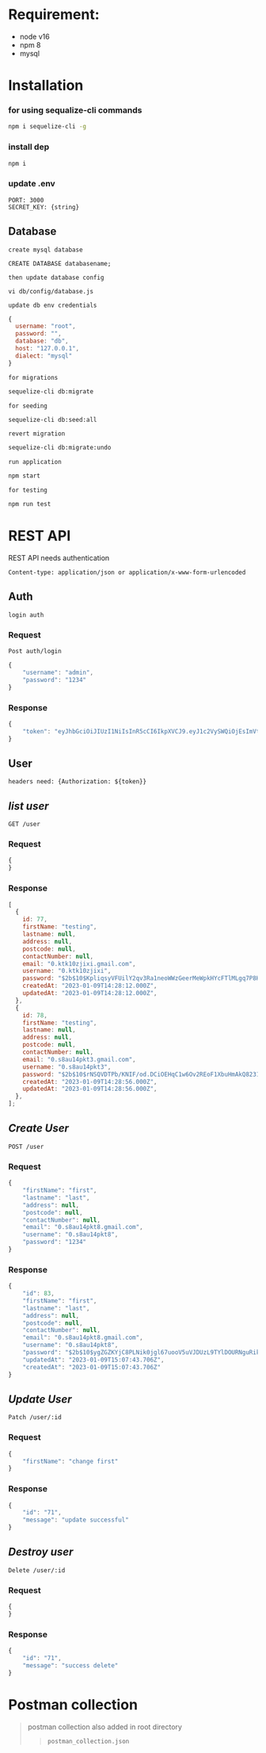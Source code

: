 # Requirement:

- node v16
- npm 8
- mysql

# Installation

### for using sequalize-cli commands

```bash
npm i sequelize-cli -g
```

### install dep

```bash
npm i
```

### update .env

```
PORT: 3000
SECRET_KEY: {string}
```

## Database

`create mysql database`

```
CREATE DATABASE databasename;
```

`then update database config`

```
vi db/config/database.js
```

`update db env credentials`

```javascript
{
  username: "root",
  password: "",
  database: "db",
  host: "127.0.0.1",
  dialect: "mysql"
}
```

`for migrations`

```bash
sequelize-cli db:migrate
```

`for seeding`

```bash
sequelize-cli db:seed:all
```

`revert migration`

```bash
sequelize-cli db:migrate:undo
```

`run application`

```bash
npm start
```

`for testing`

```bash
npm run test
```

# REST API

REST API needs authentication

`Content-type: application/json or application/x-www-form-urlencoded`

## Auth

`login auth`

### Request

`Post auth/login`

```javascript
{
    "username": "admin",
    "password": "1234"
}
```

### Response

```javascript
{
    "token": "eyJhbGciOiJIUzI1NiIsInR5cCI6IkpXVCJ9.eyJ1c2VySWQiOjEsImVtYWlsIjoiYWRtaW5AZ21haWwuY29tIiwiaWF0IjoxNjczMjc2MDY5LCJleHAiOjE2NzMyODMyNjl9.msV9BaFeTVl3_-tvKE7iYunXPUwBoM6sTTDeFj02Iq4"
}
```

## User

`headers need: {Authorization: ${token}}`

## _list user_

`GET /user`

### Request

```javascript
{
}
```

### Response

```javascript
[
  {
    id: 77,
    firstName: "testing",
    lastname: null,
    address: null,
    postcode: null,
    contactNumber: null,
    email: "0.ktk10zjixi.gmail.com",
    username: "0.ktk10zjixi",
    password: "$2b$10$KpliqsyVFUilY2qv3Ra1neoWWzGeerMeWpkHYcFTlMLgq7P8Hr30K",
    createdAt: "2023-01-09T14:28:12.000Z",
    updatedAt: "2023-01-09T14:28:12.000Z",
  },
  {
    id: 78,
    firstName: "testing",
    lastname: null,
    address: null,
    postcode: null,
    contactNumber: null,
    email: "0.s8au14pkt3.gmail.com",
    username: "0.s8au14pkt3",
    password: "$2b$10$rNSQVDTPb/KNIF/od.DCiOEHqC1w6Ov2REoF1XbuHmAkQ8231RtS6",
    createdAt: "2023-01-09T14:28:56.000Z",
    updatedAt: "2023-01-09T14:28:56.000Z",
  },
];
```

## _Create User_

`POST /user`

### Request

```javascript
{
    "firstName": "first",
    "lastname": "last",
    "address": null,
    "postcode": null,
    "contactNumber": null,
    "email": "0.s8au14pkt8.gmail.com",
    "username": "0.s8au14pkt8",
    "password": "1234"
}
```

### Response

```javascript
{
    "id": 83,
    "firstName": "first",
    "lastname": "last",
    "address": null,
    "postcode": null,
    "contactNumber": null,
    "email": "0.s8au14pkt8.gmail.com",
    "username": "0.s8au14pkt8",
    "password": "$2b$10$ygZGZKYjC8PLNik0jgl67uooV5uVJDUzL9TYlDOURNguRikeEZbyy",
    "updatedAt": "2023-01-09T15:07:43.706Z",
    "createdAt": "2023-01-09T15:07:43.706Z"
}
```

## _Update User_

`Patch /user/:id`

### Request

```javascript
{
    "firstName": "change first"
}
```

### Response

```javascript
{
    "id": "71",
    "message": "update successful"
}
```

## _Destroy user_

`Delete /user/:id`

### Request

```javascript
{
}
```

### Response

```javascript
{
    "id": "71",
    "message": "success delete"
}
```

# Postman collection

> postman collection also added in root directory
>
> > `postman_collection.json`
